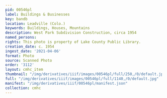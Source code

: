 ```yaml
---
pid: 00546pl
label: Buildings & Businesses
key: bandb
location: Leadville (Colo.)
keywords: Buildings, Houses, Mountains
description: West Park Subdivision Construction, circa 1954
named_persons: 
rights: This photo is property of Lake County Public Library.
creation_date: c. 1954
ingest_date: '2021-04-06'
format: Photo
source: Scanned Photo
order: '3112'
layout: cmhc_item
thumbnail: "/img/derivatives/iiif/images/00546pl/full/250,/0/default.jpg"
full: "/img/derivatives/iiif/images/00546pl/full/1140,/0/default.jpg"
manifest: "/img/derivatives/iiif/00546pl/manifest.json"
collection: cmhc
---
```

